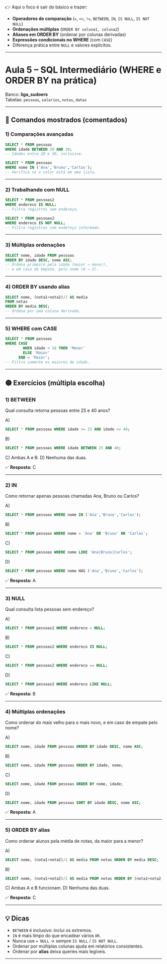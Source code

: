 👉 Aqui o foco é sair do básico e trazer:

* **Operadores de comparação** (`=`, `<>`, `!=`, `BETWEEN`, `IN`, `IS NULL`, `IS NOT NULL`)
* **Ordenações múltiplas** (`ORDER BY coluna1, coluna2`)
* **Aliases em ORDER BY** (ordenar por colunas derivadas)
* **Expressões condicionais no WHERE** (com `CASE`)
* Diferença prática entre `NULL` e valores explícitos.

---

# Aula 5 – SQL Intermediário (WHERE e ORDER BY na prática)

Banco: **liga_sudoers**  
Tabelas: `pessoas`, `salarios`, `notas`, `datas`

---

## 🔧 Comandos mostrados (comentados)

### 1) Comparações avançadas
```sql
SELECT * FROM pessoas
WHERE idade BETWEEN 20 AND 30;
-- Idades entre 20 e 30, inclusive.
````

```sql
SELECT * FROM pessoas
WHERE nome IN ('Ana','Bruno','Carlos');
-- Verifica se o valor está em uma lista.
```

---

### 2) Trabalhando com NULL

```sql
SELECT * FROM pessoas2
WHERE endereco IS NULL;
-- Filtra registros sem endereço.
```

```sql
SELECT * FROM pessoas2
WHERE endereco IS NOT NULL;
-- Filtra registros com endereço informado.
```

---

### 3) Múltiplas ordenações

```sql
SELECT nome, idade FROM pessoas
ORDER BY idade DESC, nome ASC;
-- Ordena primeiro pela idade (maior → menor),
-- e em caso de empate, pelo nome (A → Z).
```

---

### 4) ORDER BY usando alias

```sql
SELECT nome, (nota1+nota2)/2 AS media
FROM notas
ORDER BY media DESC;
-- Ordena por uma coluna derivada.
```

---

### 5) WHERE com CASE

```sql
SELECT * FROM pessoas
WHERE CASE 
        WHEN idade < 18 THEN 'Menor'
        ELSE 'Maior'
      END = 'Maior';
-- Filtra somente os maiores de idade.
```

---

## 🟡 Exercícios (múltipla escolha)

### 1) BETWEEN

Qual consulta retorna pessoas entre 25 e 40 anos?

A)

```sql
SELECT * FROM pessoas WHERE idade >= 25 AND idade <= 40;
```

B)

```sql
SELECT * FROM pessoas WHERE idade BETWEEN 25 AND 40;
```

C) Ambas A e B.
D) Nenhuma das duas.

✅ **Resposta:** C

---

### 2) IN

Como retornar apenas pessoas chamadas Ana, Bruno ou Carlos?

A)

```sql
SELECT * FROM pessoas WHERE nome IN ('Ana','Bruno','Carlos');
```

B)

```sql
SELECT * FROM pessoas WHERE nome = 'Ana' OR 'Bruno' OR 'Carlos';
```

C)

```sql
SELECT * FROM pessoas WHERE nome LIKE 'Ana|Bruno|Carlos';
```

D)

```sql
SELECT * FROM pessoas WHERE nome HAS ('Ana','Bruno','Carlos');
```

✅ **Resposta:** A

---

### 3) NULL

Qual consulta lista pessoas sem endereço?

A)

```sql
SELECT * FROM pessoas2 WHERE endereco = NULL;
```

B)

```sql
SELECT * FROM pessoas2 WHERE endereco IS NULL;
```

C)

```sql
SELECT * FROM pessoas2 WHERE endereco == NULL;
```

D)

```sql
SELECT * FROM pessoas2 WHERE endereco LIKE NULL;
```

✅ **Resposta:** B

---

### 4) Múltiplas ordenações

Como ordenar do mais velho para o mais novo, e em caso de empate pelo nome?

A)

```sql
SELECT nome, idade FROM pessoas ORDER BY idade DESC, nome ASC;
```

B)

```sql
SELECT nome, idade FROM pessoas ORDER BY idade, nome;
```

C)

```sql
SELECT nome, idade FROM pessoas ORDER BY nome, idade;
```

D)

```sql
SELECT nome, idade FROM pessoas SORT BY idade DESC, nome ASC;
```

✅ **Resposta:** A

---

### 5) ORDER BY alias

Como ordenar alunos pela média de notas, da maior para a menor?

A)

```sql
SELECT nome, (nota1+nota2)/2 AS media FROM notas ORDER BY media DESC;
```

B)

```sql
SELECT nome, (nota1+nota2)/2 AS media FROM notas ORDER BY (nota1+nota2)/2 DESC;
```

C) Ambas A e B funcionam.
D) Nenhuma das duas.

✅ **Resposta:** C

---

## 💡 Dicas

* `BETWEEN` é inclusivo: inclui os extremos.
* `IN` é mais limpo do que encadear vários `OR`.
* Nunca use `= NULL` → sempre `IS NULL` / `IS NOT NULL`.
* Ordenar por múltiplas colunas ajuda em relatórios consistentes.
* Ordenar por **alias** deixa queries mais legíveis.

---
